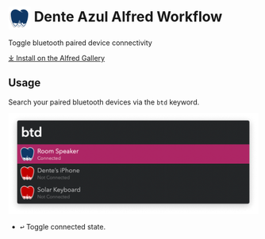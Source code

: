 # <img src='Workflow/icon.png' width='45' align='center' alt='icon'> Dente Azul Alfred Workflow

Toggle bluetooth paired device connectivity

[⤓ Install on the Alfred Gallery](https://alfred.app/workflows/vitor/dente-azul)

## Usage

Search your paired bluetooth devices via the `btd` keyword.

![Connect of disconnect devices](Workflow/images/about/btd.png)

* <kbd>↩</kbd> Toggle connected state.
